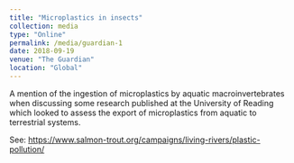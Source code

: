 ```yaml
---
title: "Microplastics in insects"
collection: media
type: "Online"
permalink: /media/guardian-1
date: 2018-09-19
venue: "The Guardian"
location: "Global"
---
```

 
A mention of the ingestion of microplastics by aquatic macroinvertebrates when discussing some research published at the University of Reading which looked to assess the export of microplastics from aquatic to terrestrial systems. 

See: https://www.salmon-trout.org/campaigns/living-rivers/plastic-pollution/
